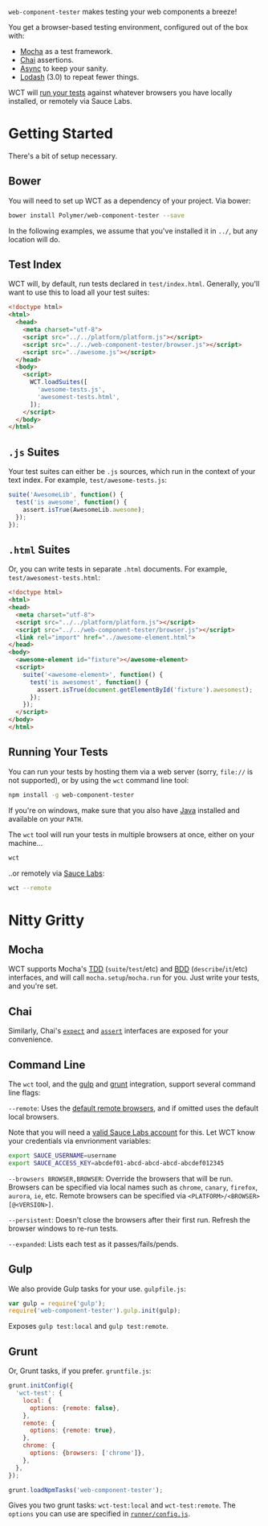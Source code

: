 `web-component-tester` makes testing your web components a breeze!

You get a browser-based testing environment, configured out of the box with:

* [Mocha][mocha] as a test framework.
* [Chai][chai] assertions.
* [Async][async] to keep your sanity.
* [Lodash][lodash] (3.0) to repeat fewer things.

WCT will [run your tests](#running-your-tests) against whatever browsers you have locally installed, or remotely via Sauce Labs.


# Getting Started

There's a bit of setup necessary.

## Bower

You will need to set up WCT as a dependency of your project. Via bower:

```sh
bower install Polymer/web-component-tester --save
```

In the following examples, we assume that you've installed it in `../`, but any
location will do.


## Test Index

WCT will, by default, run tests declared in `test/index.html`. Generally, 
you'll want to use this to load all your test suites:

```html
<!doctype html>
<html>
  <head>
    <meta charset="utf-8">
    <script src="../../platform/platform.js"></script>
    <script src="../../web-component-tester/browser.js"></script>
    <script src="../awesome.js"></script>
  </head>
  <body>
    <script>
      WCT.loadSuites([
        'awesome-tests.js',
        'awesomest-tests.html',
      ]);
    </script>
  </body>
</html>
```


## `.js` Suites

Your test suites can either be `.js` sources, which run in the context of your
text index. For example, `test/awesome-tests.js`:

```js
suite('AwesomeLib', function() {
  test('is awesome', function() {
    assert.isTrue(AwesomeLib.awesome);
  });
});
```


## `.html` Suites

Or, you can write tests in separate `.html` documents. For example,
`test/awesomest-tests.html`:

```html
<!doctype html>
<html>
<head>
  <meta charset="utf-8">
  <script src="../../platform/platform.js"></script>
  <script src="../../web-component-tester/browser.js"></script>
  <link rel="import" href="../awesome-element.html">
</head>
<body>
  <awesome-element id="fixture"></awesome-element>
  <script>
    suite('<awesome-element>', function() {
      test('is awesomest', function() {
        assert.isTrue(document.getElementById('fixture').awesomest);
      });
    });
  </script>
</body>
</html>
```


## Running Your Tests

You can run your tests by hosting them via a web server (sorry, `file://` is
not supported), or by using the `wct` command line tool:

```sh
npm install -g web-component-tester
```

If you're on windows, make sure that you also have [Java][java] installed and
available on your `PATH`.

The `wct` tool will run your tests in multiple browsers at once, either on your
machine...

```sh
wct
```

..or remotely via [Sauce Labs][sauce]:

```sh
wct --remote
```


# Nitty Gritty

## Mocha

WCT supports Mocha's [TDD][mocha-tdd] (`suite`/`test`/etc) and [BDD][mocha-bdd]
(`describe`/`it`/etc) interfaces, and will call `mocha.setup`/`mocha.run` for 
you. Just write your tests, and you're set.


## Chai

Similarly, Chai's [`expect`][chai-bdd] and [`assert`][chai-tdd] interfaces are 
exposed for your convenience.


## Command Line

The `wct` tool, and the [gulp](#gulp) and [grunt](#grunt) integration, support
several command line flags:

`--remote`: Uses the [default remote browsers](default-sauce-browsers.json), 
and if omitted uses the default local browsers.

Note that you will need a [valid Sauce Labs account](opensauce) for this. Let
WCT know your credentials via envrionment variables:

```sh
export SAUCE_USERNAME=username
export SAUCE_ACCESS_KEY=abcdef01-abcd-abcd-abcd-abcdef012345
```

`--browsers BROWSER,BROWSER`: Override the browsers that will be run. Browsers
can be specified via local names such as `chrome`, `canary`, `firefox`,
`aurora`, `ie`, etc. Remote browsers can be specified via
`<PLATFORM>/<BROWSER>[@<VERSION>]`.

`--persistent`: Doesn't close the browsers after their first run. Refresh the
browser windows to re-run tests.

`--expanded`: Lists each test as it passes/fails/pends.


## Gulp

We also provide Gulp tasks for your use. `gulpfile.js`:

```js
var gulp = require('gulp');
require('web-component-tester').gulp.init(gulp);
```

Exposes `gulp test:local` and `gulp test:remote`.


## Grunt

Or, Grunt tasks, if you prefer. `gruntfile.js`:

```js
grunt.initConfig({
  'wct-test': {
    local: {
      options: {remote: false},
    },
    remote: {
      options: {remote: true},
    },
    chrome: {
      options: {browsers: ['chrome']},
    },
  },
});

grunt.loadNpmTasks('web-component-tester');
```

Gives you two grunt tasks: `wct-test:local` and `wct-test:remote`. The 
`options` you can use are specified in [`runner/config.js`](runner/config.js).


<!-- References -->
[async]:     https://github.com/caolan/async     "Async.js"
[chai-bdd]:  http://chaijs.com/api/bdd/          "Chai's BDD Interface"
[chai-tdd]:  http://chaijs.com/api/assert/       "Chai's TDD Interface"
[chai]:      http://chaijs.com/                  "Chai Assertion Library"
[java]:      https://java.com/download           "Java"
[mocha-bdd]: http://visionmedia.github.io/mocha/#bdd-interface "Mocha's BDD Interface"
[mocha-tdd]: http://visionmedia.github.io/mocha/#tdd-interface "Mocha's TDD Interface"
[mocha]:     http://visionmedia.github.io/mocha/ "Mocha Test Framework"
[sauce]:     http://saucelabs.com                "Sauce Labs"
[opensauce]: https://saucelabs.com/opensauce     "Open Sauce Testing"
[lodash]:    https://lodash.com/                 "Lo-Dash"
